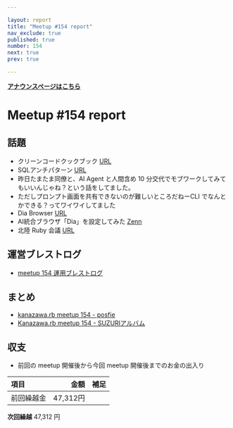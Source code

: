 ```yaml
---

layout: report
title: "Meetup #154 report"
nav_exclude: true
published: true
number: 154
next: true
prev: true

---
```

<!-- 公開時は上記 published: false を true に変更する -->

<div style="text-align: left;"><a href="/154"><strong>アナウンスページはこちら</strong></a></div>

# Meetup #154 report

## 話題

* クリーンコードクックブック [URL](https://www.oreilly.co.jp/books/9784814400973/)
* SQLアンチパターン [URL](https://www.oreilly.co.jp/books/9784814400744/)
* 昨日たまたま同僚と、AI Agent と人間含め 10 分交代でモブワークしてみてもいいんじゃね？という話をしてました。
* ただしプロンプト画面を共有できないのが難しいところだねーCLI でなんとかできる？ってワイワイしてました
* Dia Browser [URL](https://www.diabrowser.com/)
* AI統合ブラウザ「Dia」を設定してみた [Zenn](https://zenn.dev/morikuma/articles/ac40bd876b0da5)
* 北陸 Ruby 会議 [URL](https://hokurikurb.github.io/hokuriku01/)

## 運営ブレストログ

* [meetup 154 運用ブレストログ](https://github.com/kanazawarb/meetup/wiki/meetup-154-%E9%81%8B%E7%94%A8%E3%83%96%E3%83%AC%E3%82%B9%E3%83%88%E3%83%AD%E3%82%B0)

## まとめ

<!-- posfie, SUZURIアルバム のリンクをいれる -->

* [kanazawa.rb meetup 154 - posfie](https://posfie.com/@cotton_desu/p/iRS9KcF)
* [Kanazawa.rb meetup 154 - SUZURIアルバム](https://30d.jp/kzrb/142)

## 収支

<!-- 適宜更新する(以下は meetup 154 の内容を例示) -->

* 前回の meetup 開催後から今回 meetup 開催後までのお金の出入り

|項目                           |金額         |補足                                               |
|:------------------------------|------------:|:--------------------------------------------------|
| 前回繰越金                    |       47,312円 |                                                   |

**次回繰越**  47,312 円
